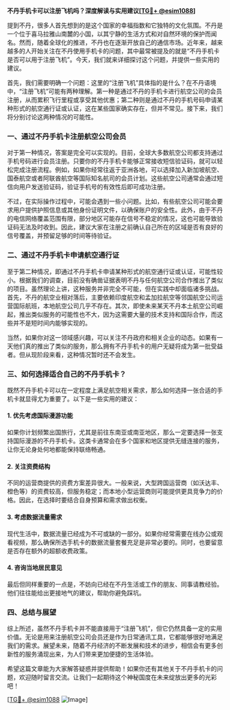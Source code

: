 **不丹手机卡可以注册飞机吗？深度解读与实用建议[[TG💪+ @esim1088](https://t.me/s/esim1088)]**

提到不丹，很多人首先想到的是这个国家的幸福指数和它独特的文化氛围。不丹是一个位于喜马拉雅山南麓的小国，以其宁静的生活方式和对自然环境的保护而闻名。然而，随着全球化的推进，不丹也在逐渐开放自己的通信市场。近年来，越来越多的人开始关注在不丹使用手机卡的问题，其中最常被提及的就是“不丹手机卡是否可以用于注册飞机”。今天，我们就来详细探讨这个问题，并提供一些实用的建议。

首先，我们需要明确一个问题：这里的“注册飞机”具体指的是什么？在不丹语境中，“注册飞机”可能有两种理解。第一种是通过不丹的手机卡进行航空公司的会员注册，从而累积飞行里程或享受其他优惠；第二种则是通过不丹的手机号码申请某种形式的航空通行证或认证，这在某些国家确实存在，但并不常见。接下来，我们将分别讨论这两种情况的可能性。

### **一、通过不丹手机卡注册航空公司会员**

对于第一种情况，答案是完全可以实现的。目前，全球大多数航空公司都支持通过手机号码进行会员注册。只要你的不丹手机卡能够正常接收短信验证码，就可以轻松完成注册流程。例如，如果你经常往返于亚洲各地，可以选择加入新加坡航空、国泰航空或者阿联酋航空等国际知名航司的会员计划。这些航空公司通常会通过短信向用户发送验证码，验证手机号的有效性后即可成功注册。

不过，在实际操作过程中，可能会遇到一些小问题。比如，有些航空公司可能会要求用户提供护照信息或其他身份证明文件，以确保账户的安全性。此外，由于不丹的电信网络覆盖范围有限，部分地区可能存在信号不稳定的情况，这也可能导致验证码无法及时收到。因此，建议大家在注册之前确认自己所在的区域是否有良好的信号覆盖，并预留足够的时间等待验证。

### **二、通过不丹手机卡申请航空通行证**

至于第二种情况，即通过不丹手机卡申请某种形式的航空通行证或认证，可能性较小。根据我们的调查，目前没有确凿证据表明不丹与任何航空公司合作推出了类似的项目。虽然理论上讲，这种服务并非完全不可能，但在实践中却面临诸多挑战。首先，不丹的航空业相对落后，主要依赖印度航空和孟加拉航空等邻国航空公司运营国际航班，本地航空公司几乎不存在。其次，即使未来某天不丹本土航空公司崛起，推出类似服务的可能性也不大，因为这需要大量的技术支持和国际合作，而这些并不是短时间内能够实现的。

当然，如果你对这一领域感兴趣，可以关注不丹政府和相关企业的动态。如果有一天他们真的推出了类似的服务，那么拥有不丹手机卡的用户无疑将成为第一批受益者。但从现阶段来看，这种情况暂时还不会发生。

### **三、如何选择适合自己的不丹手机卡？**

既然不丹手机卡可以在一定程度上满足航空相关需求，那么如何选择一张合适的手机卡就显得尤为重要了。以下是一些实用的建议：

#### **1. 优先考虑国际漫游功能**
如果你计划频繁出国旅行，尤其是前往东南亚或南亚地区，那么一定要选择一张支持国际漫游的不丹手机卡。这类卡通常会在多个国家和地区提供无缝连接的服务，让你无论身处何地都能保持联络畅通。

#### **2. 关注资费结构**
不同的运营商提供的资费方案差异很大。一般来说，大型跨国运营商（如沃达丰、橙色等）的资费较高，但服务稳定；而本地小型运营商则可能提供更具竞争力的价格。因此，在选择时要结合自身预算和需求做出权衡。

#### **3. 考虑数据流量需求**
现代生活中，数据流量已经成为不可或缺的一部分。如果你经常需要在线办公或观看视频，那么确保所选手机卡的数据流量套餐充足是非常必要的。同时，也要留意是否存在额外的超额收费政策。

#### **4. 咨询当地居民意见**
最后但同样重要的一点是，不妨向已经在不丹生活或工作的朋友、同事请教经验。他们往往能给出更接地气的建议，帮助你避免踩坑。

### **四、总结与展望**

综上所述，虽然不丹手机卡并不能直接用于“注册飞机”，但它仍然具备一定的实用价值。无论是用来注册航空公司会员还是作为日常通讯工具，它都能够很好地满足我们的需求。展望未来，随着不丹经济的不断发展和技术的进步，相信会有更多创新性的服务涌现出来，为人们带来更加便捷的生活体验。

希望这篇文章能为大家解答疑惑并提供帮助！如果你还有其他关于不丹手机卡的问题，欢迎随时留言交流。让我们一起期待这个神秘国度在未来绽放出更多的光彩吧！

[[TG💪+ @esim1088](https://t.me/s/esim1088) ![Image](https://i.postimg.cc/4NQfJmqS/Snipaste-2025-05-13-00-14-12.png)]